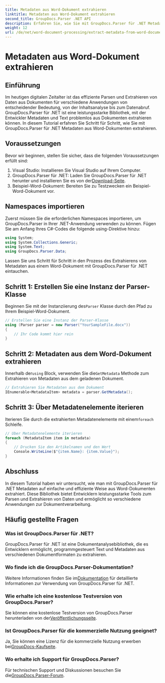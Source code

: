 ```yaml
---
title: Metadaten aus Word-Dokument extrahieren
linktitle: Metadaten aus Word-Dokument extrahieren
second_title: GroupDocs.Parser .NET API
description: Erfahren Sie, wie Sie mit GroupDocs.Parser für .NET Metadaten aus Word-Dokumenten extrahieren. Einfache Schritte zum Parsen und Abrufen von Dokumentinformationen.
weight: 12
url: /de/net/word-document-processing/extract-metadata-from-word-document/
---
```


# Metadaten aus Word-Dokument extrahieren

## Einführung
Im heutigen digitalen Zeitalter ist das effiziente Parsen und Extrahieren von Daten aus Dokumenten für verschiedene Anwendungen von entscheidender Bedeutung, von der Inhaltsanalyse bis zum Datenabruf. GroupDocs.Parser für .NET ist eine leistungsstarke Bibliothek, mit der Entwickler Metadaten und Text problemlos aus Dokumenten extrahieren können. In diesem Tutorial erfahren Sie Schritt für Schritt, wie Sie mit GroupDocs.Parser für .NET Metadaten aus Word-Dokumenten extrahieren.
## Voraussetzungen
Bevor wir beginnen, stellen Sie sicher, dass die folgenden Voraussetzungen erfüllt sind:
1. Visual Studio: Installieren Sie Visual Studio auf Ihrem Computer.
2.  GroupDocs.Parser für .NET: Laden Sie GroupDocs.Parser für .NET herunter und installieren Sie es von der[Download-Seite](https://releases.groupdocs.com/parser/net/).
3. Beispiel-Word-Dokument: Bereiten Sie zu Testzwecken ein Beispiel-Word-Dokument vor.
## Namespaces importieren
Zuerst müssen Sie die erforderlichen Namespaces importieren, um GroupDocs.Parser in Ihrer .NET-Anwendung verwenden zu können. Fügen Sie am Anfang Ihres C#-Codes die folgende using-Direktive hinzu:
```csharp
using System;
using System.Collections.Generic;
using System.Text;
using GroupDocs.Parser.Data;
```
Lassen Sie uns Schritt für Schritt in den Prozess des Extrahierens von Metadaten aus einem Word-Dokument mit GroupDocs.Parser für .NET eintauchen.
## Schritt 1: Erstellen Sie eine Instanz der Parser-Klasse
 Beginnen Sie mit der Instanziierung des`Parser` Klasse durch den Pfad zu Ihrem Beispiel-Word-Dokument.
```csharp
// Erstellen Sie eine Instanz der Parser-Klasse
using (Parser parser = new Parser("YourSampleFile.docx"))
{
    // Ihr Code kommt hier rein
}
```
## Schritt 2: Metadaten aus dem Word-Dokument extrahieren
 Innerhalb der`using` Block, verwenden Sie die`GetMetadata` Methode zum Extrahieren von Metadaten aus dem geladenen Dokument.
```csharp
// Extrahieren Sie Metadaten aus dem Dokument
IEnumerable<MetadataItem> metadata = parser.GetMetadata();
```
## Schritt 3: Über Metadatenelemente iterieren
 Iterieren Sie durch die extrahierten Metadatenelemente mit einem`foreach` Schleife.
```csharp
// Über Metadatenelemente iterieren
foreach (MetadataItem item in metadata)
{
    // Drucken Sie den Artikelnamen und den Wert
    Console.WriteLine($"{item.Name}: {item.Value}");
}
```
## Abschluss
In diesem Tutorial haben wir untersucht, wie man mit GroupDocs.Parser für .NET Metadaten auf einfache und effiziente Weise aus Word-Dokumenten extrahiert. Diese Bibliothek bietet Entwicklern leistungsstarke Tools zum Parsen und Extrahieren von Daten und ermöglicht so verschiedene Anwendungen zur Dokumentverarbeitung.

## Häufig gestellte Fragen
### Was ist GroupDocs.Parser für .NET?
GroupDocs.Parser für .NET ist eine Dokumentanalysebibliothek, die es Entwicklern ermöglicht, programmgesteuert Text und Metadaten aus verschiedenen Dokumentformaten zu extrahieren.
### Wo finde ich die GroupDocs.Parser-Dokumentation?
 Weitere Informationen finden Sie im[Dokumentation](https://tutorials.groupdocs.com/parser/net/) für detaillierte Informationen zur Verwendung von GroupDocs.Parser für .NET.
### Wie erhalte ich eine kostenlose Testversion von GroupDocs.Parser?
 Sie können eine kostenlose Testversion von GroupDocs.Parser herunterladen von der[Veröffentlichungsseite](https://releases.groupdocs.com/).
### Ist GroupDocs.Parser für die kommerzielle Nutzung geeignet?
 Ja, Sie können eine Lizenz für die kommerzielle Nutzung erwerben bei[GroupDocs-Kaufseite](https://purchase.groupdocs.com/buy).
### Wo erhalte ich Support für GroupDocs.Parser?
 Für technischen Support und Diskussionen besuchen Sie die[GroupDocs.Parser-Forum](https://forum.groupdocs.com/c/parser/17).